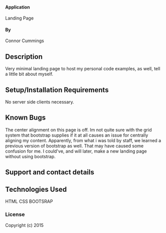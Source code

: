 

#### Application

Landing Page

#### By

Connor Cummings

## Description

Very minimal landing page to host my personal code examples, as well, tell a little bit about myself.

## Setup/Installation Requirements

No server side clients necessary.

## Known Bugs

The center alignment on this page is off. Im not quite sure with the grid system that bootstrap supplies if it at all causes an issue for centrally aligning my content. Apparently, from what i was told by staff, we learned a previous version of bootstrap as well. That may have caused some confusion for me. I could've, and will later, make a new landing page without using bootstrap.

## Support and contact details



## Technologies Used

HTML
CSS
BOOTSRAP

### License



Copyright (c) 2015
